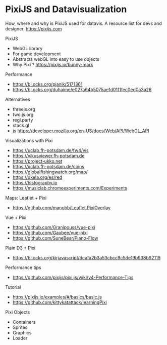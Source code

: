 # PixiJS and Datavisualization
How, where and why is PixiJS used for datavis. A resource list for devs and designer. https://pixijs.com

PixiJS
- WebGL library
- For game development
- Abstracts webGL into easy to use objects
- Why Pixi ? https://pixijs.io/bunny-mark

Performance
- https://bl.ocks.org/pjanik/5171361
- https://bl.ocks.org/duhaime/e027a64b5075ae1d01f1fec0ed0a3a26

Alternatives
- threejs.org
- two.js.org
- regl.party
- stack.gl
- js https://developer.mozilla.org/en-US/docs/Web/API/WebGL_API

Visualizations with Pixi
- https://uclab.fh-potsdam.de/fw4/vis 
- https://vikusviewer.fh-potsdam.de
- https://project-ukko.net
- https://uclab.fh-potsdam.de/coins
- https://globalfishingwatch.org/map/
- https://okela.org/es/red
- https://histography.io
- https://musiclab.chromeexperiments.com/Experiments

Maps: Leaflet + Pixi
- https://github.com/manubb/Leaflet.PixiOverlay

Vue + Pixi
- https://github.com/Granipouss/vue-pixi
- https://github.com/Gaubee/vue-pixi
- https://github.com/SuneBear/Piano-Flow

Plain D3 + Pixi
- https://bl.ocks.org/kirjavascript/dcafa2b3a53cbcc9c5de19b938b92119

Performance tips
- https://github.com/pixijs/pixi.js/wiki/v4-Performance-Tips

Tutorial
- https://pixijs.io/examples/#/basics/basic.js
- https://github.com/kittykatattack/learningPixi

Pixi Objects
- Containers
- Sprites
- Graphics
- Loader
